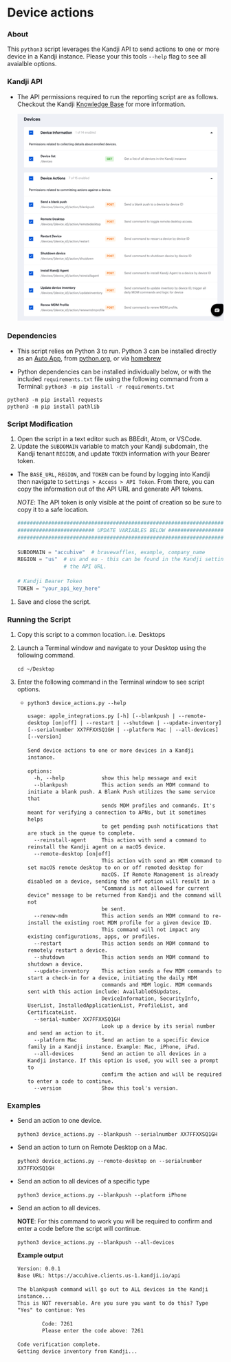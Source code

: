 # Device actions

### About

This `python3` script leverages the Kandji API to send actions to one or more device in a Kandji instance. Please your this tools `--help` flag to see all avaialble options.

### Kandji API

- The API permissions required to run the reporting script are as follows. Checkout the Kandji [Knowledge Base](https://support.kandji.io) for more information.

    <img src="images/api_permissions_required.png" alt="drawing" width="1024"/>

### Dependencies

- This script relies on Python 3 to run. Python 3 can be installed directly as an [Auto App](https://updates.kandji.io/auto-app-python-3-214020), from [python.org](https://www.python.org/downloads/), or via [homebrew](https://brew.sh)

- Python dependencies can be installed individually below, or with the included `requirements.txt` file using the following command from a Terminal: `python3 -m pip install -r requirements.txt`

```
python3 -m pip install requests
python3 -m pip install pathlib
```

### Script Modification

1. Open the script in a text editor such as BBEdit, Atom, or VSCode.
1. Update the `SUBDOMAIN` variable to match your Kandji subdomain, the Kandji tenant `REGION`, and update `TOKEN` information with your Bearer token.

- The `BASE_URL`, `REGION`, and `TOKEN` can be found by logging into Kandji then navigate to `Settings > Access > API Token`. From there, you can copy the information out of the API URL and generate API tokens.

    *NOTE*: The API token is only visible at the point of creation so be sure to copy it to a safe location.

    ```python
    ##############################################################################################
    ######################### UPDATE VARIABLES BELOW #############################################
    ##############################################################################################

    SUBDOMAIN = "accuhive"  # bravewaffles, example, company_name
    REGION = "us"  # us and eu - this can be found in the Kandji settings on the Access tab within
                   # the API URL.

    # Kandji Bearer Token
    TOKEN = "your_api_key_here"
    ```

1. Save and close the script.

### Running the Script

1. Copy this script to a common location. i.e. Desktops
2. Launch a Terminal window and navigate to your Desktop using the following command.

    `cd ~/Desktop`

3. Enter the following command in the Terminal window to see script options.

    - `python3 device_actions.py --help`

        ```
        usage: apple_integrations.py [-h] [--blankpush | --remote-desktop [on|off] | --restart | --shutdown | --update-inventory] [--serialnumber XX7FFXXSQ1GH | --platform Mac | --all-devices] [--version]

        Send device actions to one or more devices in a Kandji instance.
        
        options:
          -h, --help            show this help message and exit
          --blankpush           This action sends an MDM command to initiate a blank push. A Blank Push utilizes the same service that 
                                sends MDM profiles and commands. It's meant for verifying a connection to APNs, but it sometimes helps 
                                to get pending push notifications that are stuck in the queue to complete.
          --reinstall-agent     This action with send a command to reinstall the Kandji agent on a macOS device.
          --remote-desktop [on|off]
                                This action with send an MDM command to set macOS remote desktop to on or off remoted desktop for 
                                macOS. If Remote Management is already disabled on a device, sending the off option will result in a 
                                "Command is not allowed for current device" message to be returned from Kandji and the command will not 
                                be sent.
          --renew-mdm           This action sends an MDM command to re-install the existing root MDM profile for a given device ID. 
                                This command will not impact any existing configurations, apps, or profiles.
          --restart             This action sends an MDM command to remotely restart a device.
          --shutdown            This action sends an MDM command to shutdown a device.
          --update-inventory    This action sends a few MDM commands to start a check-in for a device, initiating the daily MDM 
                                commands and MDM logic. MDM commands sent with this action include: AvailableOSUpdates, 
                                DeviceInformation, SecurityInfo, UserList, InstalledApplicationList, ProfileList, and CertificateList.
          --serial-number XX7FFXXSQ1GH
                                Look up a device by its serial number and send an action to it.
          --platform Mac        Send an action to a specific device family in a Kandji instance. Example: Mac, iPhone, iPad.
          --all-devices         Send an action to all devices in a Kandji instance. If this option is used, you will see a prompt to 
                                comfirm the action and will be required to enter a code to continue.
          --version             Show this tool's version.
        ```

### Examples

- Send an action to one device.

    `python3 device_actions.py --blankpush --serialnumber XX7FFXXSQ1GH`
    
- Send an action to turn on Remote Desktop on a Mac.

    `python3 device_actions.py --remote-desktop on --serialnumber XX7FFXXSQ1GH`

- Send an action to all devices of a specific type

    `python3 device_actions.py --blankpush --platform iPhone`
    
- Send an action to all devices.

    **NOTE**: For this command to work you will be required to confirm and enter a code before the script will continue.

    `python3 device_actions.py --blankpush --all-devices`
    
    **Example output**
    
    ```
    Version: 0.0.1
    Base URL: https://accuhive.clients.us-1.kandji.io/api
    
    The blankpush command will go out to ALL devices in the Kandji instance...
    This is NOT reversable. Are you sure you want to do this? Type "Yes" to continue: Yes
    
            Code: 7261
            Please enter the code above: 7261
    
    Code verification complete.
    Getting device inventory from Kandji...
    ```

    

